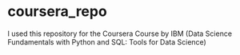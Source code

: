 # coursera_repo
I used this repository for the Coursera Course by IBM (Data Science Fundamentals with Python and SQL: Tools for Data Science)
